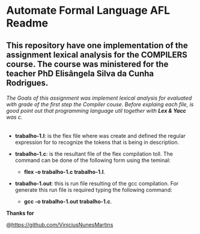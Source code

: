 # Automate Formal Language AFL Readme
## This repository have one implementation of the assignment lexical analysis for the COMPILERS course. The course was ministered for the teacher PhD Elisângela Silva da Cunha Rodrigues.


######  The Goals of this assignment was implement lexical analysis for evaluated with grade of the first step the Compiler couse. Before explaing each file, is good point out that programming language util together with **Lex & Yacc** was c.

-  **trabalho-1.l**: is the flex file where was create and defined the regular expression for to recognize the tokens that is being in description.

- **trabalho-1.c**: is the resultant file of the flex compilation toll. The command can be done of the following form using the teminal:
    - **flex -o trabalho-1.c trabalho-1.l**.

- **trabalho-1.out**: this is run file resulting of the gcc compilation. For generate this run file is required typing the following command:
    - **gcc -o trabalho-1.out trabalho-1.c**.



**Thanks for**

@https://github.com/ViniciusNunesMartins
